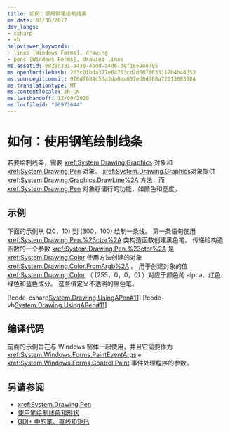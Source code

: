 ```yaml
---
title: 如何：使用钢笔绘制线条
ms.date: 03/30/2017
dev_langs:
- csharp
- vb
helpviewer_keywords:
- lines [Windows Forms], drawing
- pens [Windows Forms], drawing lines
ms.assetid: 0828c331-a438-4bdd-a4d6-3ef1e59e8795
ms.openlocfilehash: 263c0fbda377e64753cd2d607f633117b4b44253
ms.sourcegitcommit: 9f6df084c53a3da0ea657ed0d708a72213683084
ms.translationtype: MT
ms.contentlocale: zh-CN
ms.lasthandoff: 12/09/2020
ms.locfileid: "96971644"
---
```

# <a name="how-to-use-a-pen-to-draw-lines"></a>如何：使用钢笔绘制线条
若要绘制线条，需要 <xref:System.Drawing.Graphics> 对象和 <xref:System.Drawing.Pen> 对象。 <xref:System.Drawing.Graphics>对象提供 <xref:System.Drawing.Graphics.DrawLine%2A> 方法，而 <xref:System.Drawing.Pen> 对象存储行的功能，如颜色和宽度。  
  
## <a name="example"></a>示例  
 下面的示例从 (20，10) 到 (300，100) 绘制一条线。 第一条语句使用 <xref:System.Drawing.Pen.%23ctor%2A> 类构造函数创建黑色笔。 传递给构造函数的一个参数 <xref:System.Drawing.Pen.%23ctor%2A> 是 <xref:System.Drawing.Color> 使用方法创建的对象 <xref:System.Drawing.Color.FromArgb%2A> 。 用于创建对象的值 <xref:System.Drawing.Color> （ (255，0，0，0) ）对应于颜色的 alpha、红色、绿色和蓝色成分。 这些值定义不透明的黑色笔。  
  
 [!code-csharp[System.Drawing.UsingAPen#11](~/samples/snippets/csharp/VS_Snippets_Winforms/System.Drawing.UsingAPen/CS/Class1.cs#11)]
 [!code-vb[System.Drawing.UsingAPen#11](~/samples/snippets/visualbasic/VS_Snippets_Winforms/System.Drawing.UsingAPen/VB/Class1.vb#11)]  
  
## <a name="compiling-the-code"></a>编译代码  
 前面的示例旨在与 Windows 窗体一起使用，并且它需要作为 <xref:System.Windows.Forms.PaintEventArgs> `e` <xref:System.Windows.Forms.Control.Paint> 事件处理程序的参数。  
  
## <a name="see-also"></a>另请参阅

- <xref:System.Drawing.Pen>
- [使用笔绘制线条和形状](using-a-pen-to-draw-lines-and-shapes.md)
- [GDI+ 中的笔、直线和矩形](pens-lines-and-rectangles-in-gdi.md)
